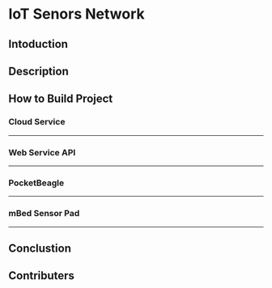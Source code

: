 # IoT Senors Network 
## Intoduction
## Description
## How to Build Project
### Cloud Service
-----------------------------------------------------------------
### Web Service API
-----------------------------------------------------------------
### PocketBeagle
-----------------------------------------------------------------
### mBed Sensor Pad
-----------------------------------------------------------------
## Conclustion
## Contributers
